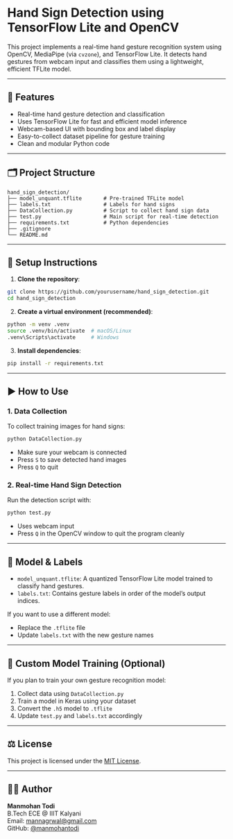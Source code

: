 # Hand Sign Detection using TensorFlow Lite and OpenCV

This project implements a real-time hand gesture recognition system using OpenCV, MediaPipe (via `cvzone`), and TensorFlow Lite. It detects hand gestures from webcam input and classifies them using a lightweight, efficient TFLite model.

---

## 📌 Features

- Real-time hand gesture detection and classification
- Uses TensorFlow Lite for fast and efficient model inference
- Webcam-based UI with bounding box and label display
- Easy-to-collect dataset pipeline for gesture training
- Clean and modular Python code

---

## 🗂️ Project Structure

```
hand_sign_detection/
├── model_unquant.tflite       # Pre-trained TFLite model
├── labels.txt                 # Labels for hand signs
├── DataCollection.py          # Script to collect hand sign data
├── test.py                    # Main script for real-time detection
├── requirements.txt           # Python dependencies
├── .gitignore
└── README.md
```

---

## 🔧 Setup Instructions

1. **Clone the repository**:

```bash
git clone https://github.com/yourusername/hand_sign_detection.git
cd hand_sign_detection
```

2. **Create a virtual environment (recommended)**:

```bash
python -m venv .venv
source .venv/bin/activate  # macOS/Linux
.venv\Scripts\activate     # Windows
```

3. **Install dependencies**:

```bash
pip install -r requirements.txt
```

---

## ▶️ How to Use

### 1. Data Collection

To collect training images for hand signs:

```bash
python DataCollection.py
```

- Make sure your webcam is connected
- Press `S` to save detected hand images
- Press `Q` to quit

### 2. Real-time Hand Sign Detection

Run the detection script with:

```bash
python test.py
```

- Uses webcam input
- Press `Q` in the OpenCV window to quit the program cleanly

---

## 📁 Model & Labels

- `model_unquant.tflite`: A quantized TensorFlow Lite model trained to classify hand gestures.
- `labels.txt`: Contains gesture labels in order of the model’s output indices.

If you want to use a different model:
- Replace the `.tflite` file
- Update `labels.txt` with the new gesture names

---

## 🧠 Custom Model Training (Optional)

If you plan to train your own gesture recognition model:

1. Collect data using `DataCollection.py`
2. Train a model in Keras using your dataset
3. Convert the `.h5` model to `.tflite`
4. Update `test.py` and `labels.txt` accordingly

---

## ⚖️ License

This project is licensed under the [MIT License](LICENSE).

---

## 🙋‍♂️ Author

**Manmohan Todi**  
B.Tech ECE @ IIIT Kalyani  
Email: mannagrwal@gmail.com  
GitHub: [@manmohantodi](https://github.com/manmohantodi)


